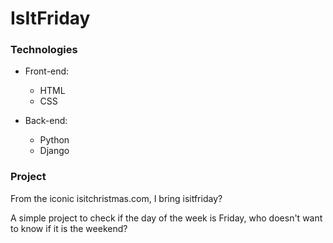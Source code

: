 # IsItFriday

### Technologies

* Front-end:
  * HTML 
  * CSS
  
* Back-end:
  * Python
  * Django

### Project
From the iconic isitchristmas.com, I bring isitfriday?

A simple project to check if the day of the week is Friday, who doesn't want to know if it is the weekend?

